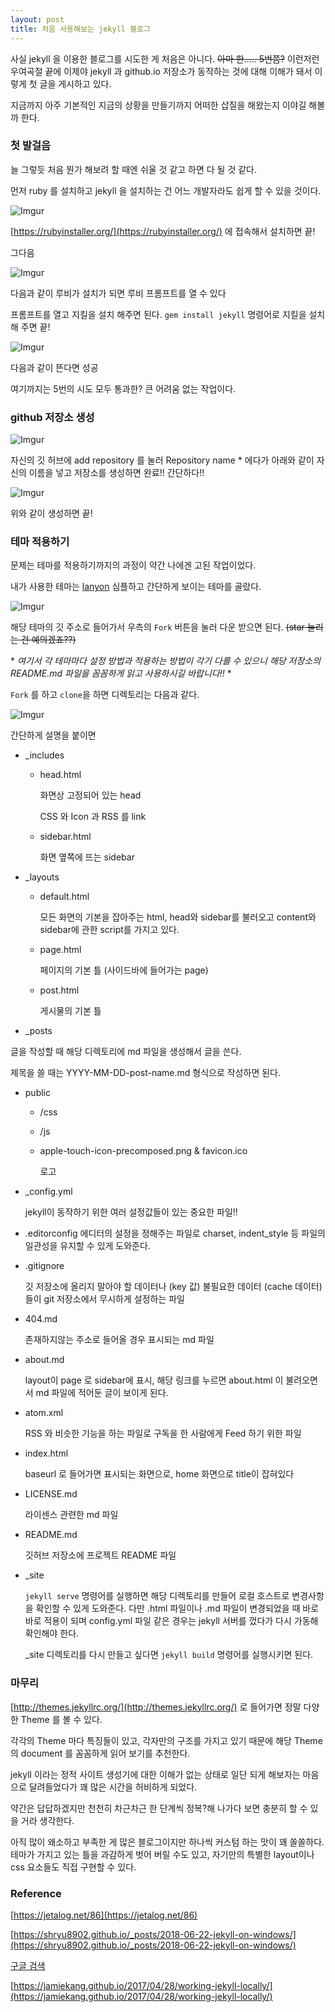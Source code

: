 ```yaml
---
layout: post
title: 처음 사용해보는 jekyll 블로그
---
```


사실 jekyll 을 이용한 블로그를 시도한 게 처음은 아니다. ~~아마 한..... 5번쯤?~~ 이런저런 우여곡절 끝에 이제야 jekyll 과 github.io 저장소가 동작하는 것에 대해 이해가 돼서 이렇게 첫 글을 게시하고 있다.

지금까지 아주 기본적인 지금의 상황을 만들기까지 어떠한 삽질을 해왔는지 이야길 해볼까 한다.

### 첫 발걸음

늘 그렇듯 처음 뭔가 해보려 할 때엔 쉬울 것 같고 하면 다 될 것 같다.

먼저 ruby 를 설치하고 jekyll 을 설치하는 건 어느 개발자라도 쉽게 할 수 있을 것이다.

![Imgur](https://i.imgur.com/gP7drOy.png)

[https://rubyinstaller.org/](https://rubyinstaller.org/) 에 접속해서 설치하면 끝!

그다음

![Imgur](https://i.imgur.com/86qkieN.png)

다음과 같이 루비가 설치가 되면 루비 프롬프트를 열 수 있다

프롬프트를 열고 지킬을 설치 해주면 된다. ```gem install jekyll``` 명령어로 지킬을 설치해 주면 끝!

![Imgur](https://i.imgur.com/XbqJRQd.png)

다음과 같이 뜬다면 성공

여기까지는 5번의 시도 모두 통과한? 큰 어려움 없는 작업이다.

### github 저장소 생성

![Imgur](https://i.imgur.com/tzFNRDn.png)

자신의 깃 허브에 add repository 를 눌러 Repository name * 에다가 아래와 같이 자신의 이름을 넣고 저장소를 생성하면 완료!! 간단하다!!

![Imgur](https://i.imgur.com/my0Wzmv.png)

위와 같이 생성하면 끝!

### 테마 적용하기

문제는 테마를 적용하기까지의 과정이 약간 나에겐 고된 작업이었다. 

내가 사용한 테마는 [lanyon](https://github.com/poole/lanyon) 심플하고 간단하게 보이는 테마를 골랐다. 

![Imgur](https://i.imgur.com/xJ8MoeL.png)

해당 테마의 깃 주소로 들어가서 우측의 ```Fork``` 버튼을 눌러 다운 받으면 된다. ~~(star 눌리는 건 예의겠죠??)~~

\* *여기서 각 테마마다 설정 방법과 적용하는 방법이 각기 다를 수 있으니 해당 저장소의 README.md 파일을 꼼꼼하게 읽고 사용하시길 바랍니다!!* \*

```Fork``` 를 하고 ```clone```을 하면 디렉토리는 다음과 같다.

![Imgur](https://i.imgur.com/TPIjcTf.png)

간단하게 설명을 붙이면

- _includes

  - head.html
    
    화면상 고정되어 있는 head
    
    CSS 와 Icon 과 RSS 를 link

  - sidebar.html
    
    화면 옆쪽에 뜨는 sidebar
    
    

- _layouts

  - default.html
    
    모든 화면의 기본을 잡아주는 html, head와 sidebar를 불러오고 content와 sidebar에 관한 script를 가지고 있다.
    
  - page.html
    
    페이지의 기본 틀 (사이드바에 들어가는 page)
    
  - post.html
    
    게시물의 기본 틀

- _posts
  

글을 작성할 때 해당 디렉토리에 md 파일을 생성해서 글을 쓴다.

  제목을 쓸 때는 YYYY-MM-DD-post-name.md 형식으로 작성하면 된다.

- public

  - /css

  - /js

  - apple-touch-icon-precomposed.png & favicon.ico

    로고

- _config.yml

  jekyll이 동작하기 위한 여러 설정값들이 있는 중요한 파일!!

- .editorconfig
  에디터의 설정을 정해주는 파일로 charset, indent_style 등 파일의 일관성을 유지할 수 있게 도와준다.

- .gitignore

  깃 저장소에 올리지 말아야 할 데이터나 (key 값)  불필요한 데이터 (cache 데이터) 들이 git 저장소에서 무시하게 설정하는 파일

- 404.md

  존재하지않는 주소로 들어올 경우 표시되는 md 파일

- about.md

  layout이 page 로 sidebar에 표시, 해당 링크를 누르면 about.html 이 불려오면서 md 파일에 적어둔 글이 보이게 된다.

- atom.xml

  RSS 와 비슷한 기능을 하는 파일로 구독을 한 사람에게 Feed 하기 위한 파일

- index.html

  baseurl 로 들어가면 표시되는 화면으로, home 화면으로 title이 잡혀있다

- LICENSE.md

  라이센스 관련한 md 파일

- README.md

  깃허브 저장소에 프로젝트 README 파일

- _site

  ```jekyll serve```  명령어를 실행하면 해당 디렉토리를 만들어 로컬 호스트로 변경사항을 확인할 수 있게 도와준다. 다만 .html 파일이나 .md 파일이 변경되었을 때 바로바로 적용이 되며 config.yml 파일 같은 경우는 jekyll 서버를 껐다가 다시 가동해 확인해야 한다.

  _site 디렉토리를 다시 만들고 싶다면 ```jekyll build``` 명령어를 실행시키면 된다.

  

### 마무리

[http://themes.jekyllrc.org/](http://themes.jekyllrc.org/) 로 들어가면 정말 다양한 Theme 를 볼 수 있다.

각각의 Theme 마다 특징들이 있고, 각자만의 구조를 가지고 있기 때문에 해당 Theme의 document 를 꼼꼼하게 읽어 보기를 추천한다.

jekyll 이라는 정적 사이트 생성기에 대한 이해가 없는 상태로 일단 되게 해보자는 마음으로 달려들었다가 꽤 많은 시간을 허비하게 되었다.

약간은 답답하겠지만 천천히 차근차근 한 단계씩 정복?해 나가다 보면 충분히 할 수 있을 거라 생각한다.

아직 많이 왜소하고 부족한 게 많은 블로그이지만 하나씩 커스텀 하는 맛이 꽤 쏠쏠하다. 테마가 가지고 있는 틀을 과감하게 벗어 버릴 수도 있고, 자기만의 특별한 layout이나 css 요소들도 직접 구현할 수 있다.



### Reference

[https://jetalog.net/86](https://jetalog.net/86)

[https://shryu8902.github.io/_posts/2018-06-22-jekyll-on-windows/](https://shryu8902.github.io/_posts/2018-06-22-jekyll-on-windows/)

[구글 검색](https://www.google.com/search?sxsrf=ALeKk01upV1JcU3Vs0brSQG2pzJlcdONWA%3A1586070487927&ei=14OJXvOdOJDx0gTY2Z_ADQ&q=%EC%9C%88%EB%8F%84%EC%9A%B0+jekyll+%EB%B8%94%EB%A1%9C%EA%B7%B8&oq=%EC%9C%88%EB%8F%84%EC%9A%B0+jekyll+%EB%B8%94%EB%A1%9C%EA%B7%B8&gs_lcp=CgZwc3ktYWIQAzIECCMQJ0oQCBcSDDEwLTEzMmcwZzExMUoMCBgSCDEwLTFnMGcyUPAVWPAVYLIoaABwAHgAgAF9iAHWApIBAzAuM5gBAKABAaoBB2d3cy13aXo&sclient=psy-ab&ved=0ahUKEwiz5ZWA3dDoAhWQuJQKHdjsB9gQ4dUDCAw&uact=5](https://www.google.com/search?sxsrf=ALeKk01upV1JcU3Vs0brSQG2pzJlcdONWA%3A1586070487927&ei=14OJXvOdOJDx0gTY2Z_ADQ&q=윈도우+jekyll+블로그&oq=윈도우+jekyll+블로그&gs_lcp=CgZwc3ktYWIQAzIECCMQJ0oQCBcSDDEwLTEzMmcwZzExMUoMCBgSCDEwLTFnMGcyUPAVWPAVYLIoaABwAHgAgAF9iAHWApIBAzAuM5gBAKABAaoBB2d3cy13aXo&sclient=psy-ab&ved=0ahUKEwiz5ZWA3dDoAhWQuJQKHdjsB9gQ4dUDCAw&uact=5))

[https://jamiekang.github.io/2017/04/28/working-jekyll-locally/](https://jamiekang.github.io/2017/04/28/working-jekyll-locally/)